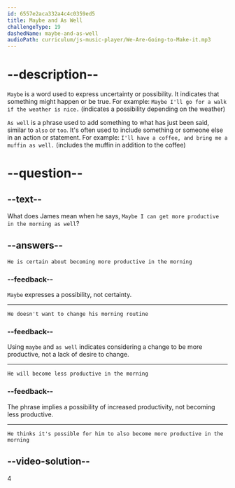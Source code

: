 ```yaml
---
id: 6557e2aca332a4c4c0359ed5
title: Maybe and As Well
challengeType: 19
dashedName: maybe-and-as-well
audioPath: curriculum/js-music-player/We-Are-Going-to-Make-it.mp3
---
```


<!--
AUDIO REFERENCE: 
James: Maybe I can get more productive in the morning as well.
-->

# --description--

`Maybe` is a word used to express uncertainty or possibility. It indicates that something might happen or be true. For example:
`Maybe I'll go for a walk if the weather is nice.` (indicates a possibility depending on the weather)

`As well` is a phrase used to add something to what has just been said, similar to `also` or `too`. It's often used to include something or someone else in an action or statement. For example:
`I'll have a coffee, and bring me a muffin as well.` (includes the muffin in addition to the coffee)

# --question--

## --text--

What does James mean when he says, `Maybe I can get more productive in the morning as well`?

## --answers--

`He is certain about becoming more productive in the morning`

### --feedback--

`Maybe` expresses a possibility, not certainty.

---

`He doesn't want to change his morning routine`

### --feedback--

Using `maybe` and `as well` indicates considering a change to be more productive, not a lack of desire to change.

---

`He will become less productive in the morning`

### --feedback--

The phrase implies a possibility of increased productivity, not becoming less productive.

---

`He thinks it's possible for him to also become more productive in the morning`

## --video-solution--

4
